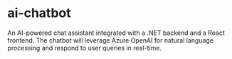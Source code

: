 # ai-chatbot
An AI-powered chat assistant integrated with a .NET backend and a React frontend. The chatbot will leverage Azure OpenAI for natural language processing and respond to user queries in real-time.
